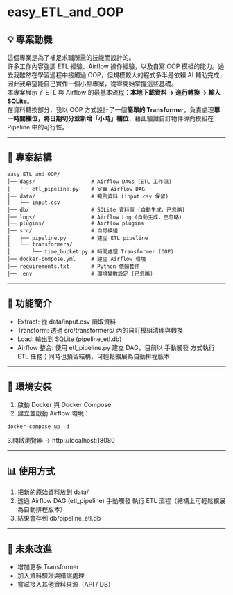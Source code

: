 # easy_ETL_and_OOP

## 💡 專案動機
這個專案是為了補足求職所需的技能而設計的。  
許多工作內容強調 ETL 經驗、Airflow 操作經驗，以及自寫 OOP 模組的能力。過去我雖然在學習過程中接觸過 OOP，但規模較大的程式多半是依賴 AI 輔助完成，因此我希望能自己實作一個小型專案，從零開始掌握這些基礎。  
本專案展示了 ETL 與 Airflow 的最基本流程：**本地下載資料 → 進行轉換 → 輸入 SQLite**。  
在資料轉換部分，我以 OOP 方式設計了一個**簡單的 Transformer**，負責處理**單一時間欄位，將日期切分並新增「小時」欄位**，藉此驗證自訂物件導向模組在 Pipeline 中的可行性。  

---

## 📂 專案結構

```
easy_ETL_and_OOP/
│── dags/                  # Airflow DAGs (ETL 工作流)
│   └── etl_pipeline.py    # 定義 Airflow DAG
│── data/                  # 範例資料 (input.csv 保留)
│   └── input.csv
│── db/                    # SQLite 資料庫 (自動生成，已忽略)
│── logs/                  # Airflow Log (自動生成，已忽略)
│── plugins/               # Airflow plugins
│── src/                   # 自訂模組
│   ├── pipeline.py        # 建立 ETL pipeline
│   └── transformers/      
│       └── time_bucket.py # 時間處理 Transformer (OOP)
│── docker-compose.yml     # 建立 Airflow 環境
│── requirements.txt       # Python 依賴套件
│── .env                   # 環境變數設定 (已忽略)

```

---

## 🚀 功能簡介
- Extract: 從 data/input.csv 讀取資料
- Transform: 透過 src/transformers/ 內的自訂模組清理與轉換
- Load: 輸出到 SQLite (pipeline_etl.db)
- Airflow 整合: 使用 etl_pipeline.py 建立 DAG，目前以 手動觸發 方式執行 ETL 任務；同時也預留結構，可輕鬆擴展為自動排程版本

---

## 🔧 環境安裝
1. 啟動 Docker 與 Docker Compose
2. 建立並啟動 Airflow 環境：
```
docker-compose up -d
```
3.開啟瀏覽器 → http://localhost:18080

---

## 📊 使用方式
1. 把新的原始資料放到 data/
2. 透過 Airflow DAG (etl_pipeline) 手動觸發 執行 ETL 流程（結構上可輕鬆擴展為自動排程版本）
3. 結果會存到 db/pipeline_etl.db

---

## 📌 未來改進
- 增加更多 Transformer
- 加入資料驗證與錯誤處理
- 嘗試接入其他資料來源（API / DB）
